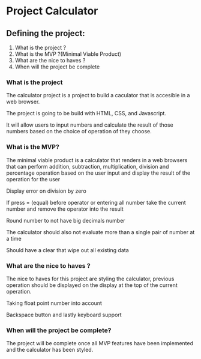 # Project Calculator

## Defining the project:

1. What is the project ?
2. What is the MVP ?(Minimal Viable Product)
3. What are the nice to haves ?
4. When will the project be complete

### What is the project

The calculator project is a project to build a caculator that is accesible in a web browser.

The project is going to be build with HTML, CSS, and Javascript.

It will allow users to input numbers and calculate the result of those numbers based on the choice of operation of they choose.

### What is the MVP?

The minimal viable product is a calculator that renders in a web browsers that can perform addition, subtraction, multiplication, division and percentage operation based on the user input and display the result of the operation for the user

Display error on division by zero

If press = (equal) before operator or entering all number take the current number and remove the operator into the result

Round number to not have big decimals number

The calculator should also not evaluate more than a single pair of number at a time

Should have a clear that wipe out all existing data

### What are the nice to haves ?

The nice to haves for this project are styling the calculator, previous operation should be displayed on the display at the top of the current operation.

Taking float point number into account

Backspace button and lastly keyboard support

### When will the project be complete?

The project will be complete once all MVP features have been implemented and the calculator has been styled.
